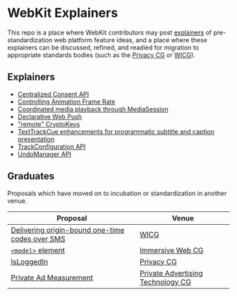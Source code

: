 # WebKit Explainers

This repo is a place where WebKit contributors may post [explainers](https://github.com/w3ctag/w3ctag.github.io/blob/master/explainers.md) of pre-standardization web platform feature ideas, and a place where these explainers can be discussed, refined, and readied for migration to appropriate standards bodies (such as the [Privacy CG](https://github.com/privacycg/) or [WICG](https://github.com/WICG)).

## Explainers

* [Centralized Consent API](CentralizedConsentAPI/)
* [Controlling Animation Frame Rate](animation-frame-rate/)
* [Coordinated media playback through MediaSession](MediaSessionCoordinator/)
* [Declarative Web Push](DeclarativeWebPush/)
* ["remote" CryptoKeys](remote-cryptokeys/)
* [TextTrackCue enhancements for programmatic subtitle and caption presentation](texttracks/)
* [TrackConfiguration API](TrackConfiguration/)
* [UndoManager API](UndoManager/)

## Graduates

Proposals which have moved on to incubation or standardization in another venue.

| Proposal | Venue |
| --------- | ----------- |
| [Delivering origin-bound one-time codes over SMS](https://github.com/wicg/sms-one-time-codes) | [WICG](https://github.com/WICG) |
| [`<model>` element](https://github.com/immersive-web/model-element) | [Immersive Web CG](https://www.w3.org/community/immersive-web/) |
| [IsLoggedIn](https://github.com/privacycg/is-logged-in) | [Privacy CG](https://github.com/privacycg) |
| [Private Ad Measurement](https://github.com/patcg-individual-drafts/private-ad-measurement) | [Private Advertising Technology CG](https://patcg.github.io/) |
